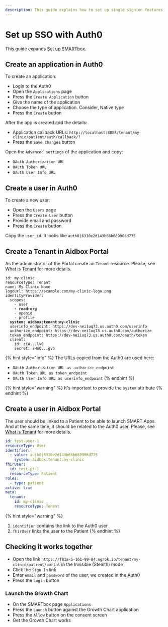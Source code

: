 ```yaml
---
description: This guide explains how to set up single sign-on features (SSO) with Auth0
---
```


# Set up SSO with Auth0

This guide expands [Set up SMARTbox](../get-started/set-up-smartbox.md).

## Create an application in Auth0

&#x20;To create an application:

* Login to the Auth0
* Open the `Applications` page&#x20;
* Press the `Create Application` button
* Give the name of the application
* Choose the type of application. Consider, Native type
* Press the `Create` button

After the app is created add the details:

* Application callback URLs: `http://localhost:8888/tenant/my-clinic/patient/auth/callback/?`
* Press the `Save Changes` button

Open the `Advanced settings` of the application and copy:

* `OAuth Authorization URL`
* `OAuth Token URL`
* `OAuth User Info URL`

## Create a user in Auth0

To create a new user:

* Open the `Users` page
* Press the `Create User` button
* Provide email and password
* Press the `Create` button

Copy the `user_id`. It looks like `auth0|6310e2d143b66b669906d775`

## Create a Tenant in Aidbox Portal

As the administrator of the Portal create an `Tenant` resource. Please, see [What is Tenant](../background-information/what-is-tenant.md) for more details.

<pre class="language-yaml"><code class="lang-yaml">id: my-clinic
resourceType: Tenant
name: My Clinic Name
logoUrl: https://example.com/my-clinic-logo.png
identityProvider:
  scopes:
    - user
<strong>    - read:org
</strong>    - openid
    - profile
<strong>  system: aidbox:tenant:my-clinic
</strong>  userinfo_endpoint: https://dev-nei1uq73.us.auth0.com/userinfo
  authorize_endpoint: https://dev-nei1uq73.us.auth0.com/authorize
  token_endpoint: https://dev-nei1uq73.us.auth0.com/oauth/token
  client:
    id: ziW...lv0
    secret: 7HoQ...gvb</code></pre>

{% hint style="info" %}
The URLs copied from the Auth0 are used here:

* `OAuth Authorization URL as authorize_endpoint`&#x20;
* `OAuth Token URL as token_endpoint`
* `OAuth User Info URL as userinfo_endpoint`
{% endhint %}

{% hint style="warning" %}
It's important to provide the `system` attribute
{% endhint %}

## Create a user in Aidbox Portal

The user should be linked to a Patient to be able to launch SMART Apps. And at the same time, it should be related to the Auth0 user. Please, see [What is Tenant](../background-information/what-is-tenant.md) for more details.

```yaml
id: test-user-1
resourceType: User
identifier:
  - value: auth0|6310e2d143b66b669906d775
    system: aidbox:tenant:my-clinic
fhirUser:
  id: test-pt-1
  resourceType: Patient
roles:
  - type: patient
active: true
meta:
  tenant:
    id: my-clinic
    resourceType: Tenant
```

{% hint style="warning" %}
1. `identifier` contains the link to the Auth0 user
2. `fhirUser` links the user to the Patient
{% endhint %}

## Checking it works together

* Open the link `https://f81a-5-161-99-84.ngrok.io/tenant/my-clinic/patient/portal` in the Invisible (Stealth) mode
* Click the `Sign In` link
* Enter `email` and `password` of the user, we created in the Auth0
* Press the `Login` button

### Launch the Growth Chart

* On the SMARTbox page `Applications`
* Press the `Launch` button against the Growth Chart application
* Press the `Allow` button on the consent screen
* Get the Growth Chart works

